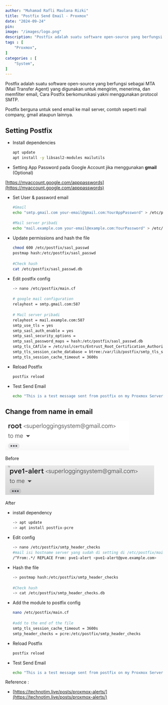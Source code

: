 ```yaml
---
author: "Muhamad Rafli Maulana Rizki"
title: "Postfix Send Email - Proxmox"
date: "2024-09-24"
pin: 
image: "/images/logo.png"
description: "Postfix adalah suatu software open-source yang berfungsi sebagai MTA (Mail Transfer Agent) yang digunakan untuk mengirim, menerima, dan memfilter email, Cara Postfix berkomunikasi yakni menggunakan protocol SMTP."
tags : [
    "Proxmox",
]
categories : [
    "System",
]
---
```


Postfix adalah suatu software open-source yang berfungsi sebagai MTA (Mail Transfer Agent) yang digunakan untuk mengirim, menerima, dan memfilter email, Cara Postfix berkomunikasi yakni menggunakan protocol SMTP.

Postfix berguna untuk send email ke mail server, contoh seperti mail company, gmail ataupun lainnya. 

## Setting Postfix

- Install dependencies
    
    ```bash
    apt update
    apt install -y libsasl2-modules mailutils
    ```
    
- Setting App Password pada Google Account jika menggunakan **gmail** (Optional)

[https://myaccount.google.com/apppasswords](https://myaccount.google.com/apppasswords)

- Set User & password email
    
    ```bash
    #Gmail
    echo "smtp.gmail.com your-email@gmail.com:YourAppPassword" > /etc/postfix/sasl_passwd
    
    #Mail server pribadi
    echo "mail.example.com your-email@example.com:YourPassword" > /etc/postfix/sasl_passwd
    ```
    
- Update permissions and hash the file
    
    ```bash
    chmod 600 /etc/postfix/sasl_passwd
    postmap hash:/etc/postfix/sasl_passwd
    
    #Check hash
    cat /etc/postfix/sasl_passwd.db
    ```
    
- Edit postfix config
    
    ```bash
    -> nano /etc/postfix/main.cf
    
    # google mail configuration
    relayhost = smtp.gmail.com:587
    
    # Mail server pribadi
    relayhost = mail.example.com:587
    smtp_use_tls = yes
    smtp_sasl_auth_enable = yes
    smtp_sasl_security_options =
    smtp_sasl_password_maps = hash:/etc/postfix/sasl_passwd.db
    smtp_tls_CAfile = /etc/ssl/certs/Entrust_Root_Certification_Authority.pem
    smtp_tls_session_cache_database = btree:/var/lib/postfix/smtp_tls_session_cache
    smtp_tls_session_cache_timeout = 3600s
    ```
    
- Reload Postfix
    
    ```bash
    postfix reload
    ```
    
- Test Send Email
    
    ```bash
    echo "This is a test message sent from postfix on my Proxmox Server" | mail -s "Test Email from Proxmox" user@gmail.com
    ```
    

## Change from name in email

![Before](./images/image1.png)

Before

![After](./images/image2.png)

After

- install dependency
    
    ```bash
    -> apt update
    -> apt install postfix-pcre
    ```
    
- Edit config
    
    ```bash
    -> nano /etc/postfix/smtp_header_checks
    #mail isi hostname server yang sudah di setting di /etc/postfix/main.cf
    /^From:.*/ REPLACE From: pve1-alert <pve1-alert@pve.example.com>
    ```
    
- Hash the file
    
    ```bash
    -> postmap hash:/etc/postfix/smtp_header_checks
    
    #Check hash
    -> cat /etc/postfix/smtp_header_checks.db
    ```
    
- Add the module to postfix config
    
    ```bash
    nano /etc/postfix/main.cf
    
    #add to the end of the file
    smtp_tls_session_cache_timeout = 3600s
    smtp_header_checks = pcre:/etc/postfix/smtp_header_checks
    ```
    
- Reload Postfix
    
    ```bash
    postfix reload
    ```
    
- Test Send Email
    
    ```bash
    echo "This is a test message sent from postfix on my Proxmox Server" | mail -s "Test Email from Proxmox" user@gmail.com
    ```
    

Reference : 

- [https://technotim.live/posts/proxmox-alerts/](https://technotim.live/posts/proxmox-alerts/)